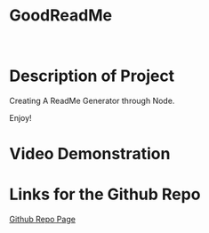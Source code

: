 # GoodReadMe
​
# Description of Project
Creating A ReadMe Generator through Node. 

 Enjoy!

# Video Demonstration



# Links for the Github Repo


[Github Repo Page](https://github.com/rebeccachiquete/GoodReadMe)
​
​